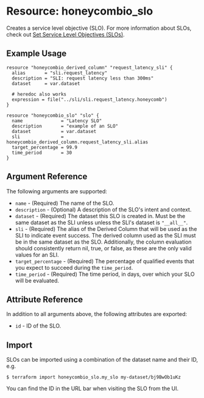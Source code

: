 # Resource: honeycombio_slo

Creates a service level objective (SLO). For more information about SLOs, check out [Set Service Level Objectives (SLOs)](https://docs.honeycomb.io/working-with-your-data/slos/).

## Example Usage

```hcl
resource "honeycombio_derived_column" "request_latency_sli" {
  alias       = "sli.request_latency"
  description = "SLI: request latency less than 300ms"
  dataset     = var.dataset

  # heredoc also works
  expression = file("../sli/sli.request_latency.honeycomb")
}

resource "honeycombio_slo" "slo" {
  name              = "Latency SLO"
  description       = "example of an SLO"
  dataset           = var.dataset
  sli               = honeycombio_derived_column.request_latency_sli.alias
  target_percentage = 99.9
  time_period       = 30
}
```

## Argument Reference

The following arguments are supported:

* `name` - (Required) The name of the SLO.
* `description` - (Optional) A description of the SLO's intent and context.
* `dataset` - (Required) The dataset this SLO is created in. Must be the same dataset as the SLI unless unless the SLI's dataset is `"__all__"`.
* `sli` - (Required) The alias of the Derived Column that will be used as the SLI to indicate event success.
The derived column used as the SLI must be in the same dataset as the SLO. Additionally,
the column evaluation should consistently return nil, true, or false, as these are the only valid values for an SLI.
* `target_percentage` - (Required) The percentage of qualified events that you expect to succeed during the `time_period`.
* `time_period` - (Required) The time period, in days, over which your SLO will be evaluated.

## Attribute Reference

In addition to all arguments above, the following attributes are exported:

* `id` - ID of the SLO.

## Import

SLOs can be imported using a combination of the dataset name and their ID, e.g.

```
$ terraform import honeycombio_slo.my_slo my-dataset/bj9BwOb1uKz
```

You can find the ID in the URL bar when visiting the SLO from the UI.
